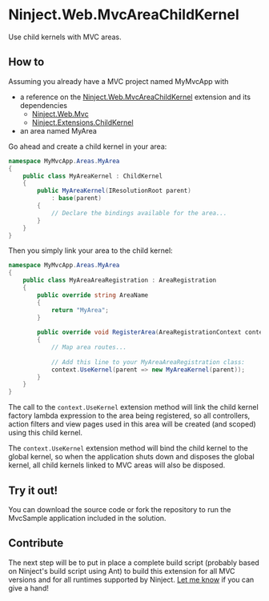 Ninject.Web.MvcAreaChildKernel
==============================

Use child kernels with MVC areas.

How to
------

Assuming you already have a MVC project named MyMvcApp with 

* a reference on the [Ninject.Web.MvcAreaChildKernel](https://github.com/manuel-guilbault/Ninject.Web.MvcAreaChildKernel) extension and its dependencies
  * [Ninject.Web.Mvc](https://github.com/ninject/ninject.web.mvc)
  * [Ninject.Extensions.ChildKernel](https://github.com/ninject/ninject.extensions.childkernel)
* an area named MyArea

Go ahead and create a child kernel in your area:

```csharp
namespace MyMvcApp.Areas.MyArea
{
    public class MyAreaKernel : ChildKernel
    {
        public MyAreaKernel(IResolutionRoot parent)
            : base(parent)
        {
            // Declare the bindings available for the area...
        }
    }
}
```

Then you simply link your area to the child kernel:
```csharp
namespace MyMvcApp.Areas.MyArea
{
    public class MyAreaAreaRegistration : AreaRegistration
    {
        public override string AreaName
        {
            return "MyArea";
        }
        
        public override void RegisterArea(AreaRegistrationContext context)
        {
            // Map area routes...
            
            // Add this line to your MyAreaAreaRegistration class: 
            context.UseKernel(parent => new MyAreaKernel(parent));
        }
    }
}
```

The call to the ```context.UseKernel``` extension method will link the child kernel factory lambda expression to the area being registered, so all controllers, action filters and view pages used in this area will be created (and scoped) using this child kernel.

The ```context.UseKernel``` extension method will bind the child kernel to the global kernel, so when the application shuts down and disposes the global kernel, all child kernels linked to MVC areas will also be disposed.

Try it out!
-----------

You can download the source code or fork the repository to run the MvcSample application included in the solution.

Contribute
----------

The next step will be to put in place a complete build script (probably based on Ninject's build script using Ant) to build this extension for all MVC versions and for all runtimes supported by Ninject. [Let me know](mailto:Manuel%20Guilbault<manuel.guilbault@gmail.com>?subject=Ninject.Web.MvcAreaChildKernel) if you can give a hand!

